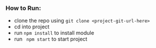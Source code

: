 ### How to Run:
* clone the repo using   ```git clone <project-git-url-here>```
* cd into project
* run ```npm install``` to install module
* run ``` npm start``` to start project
